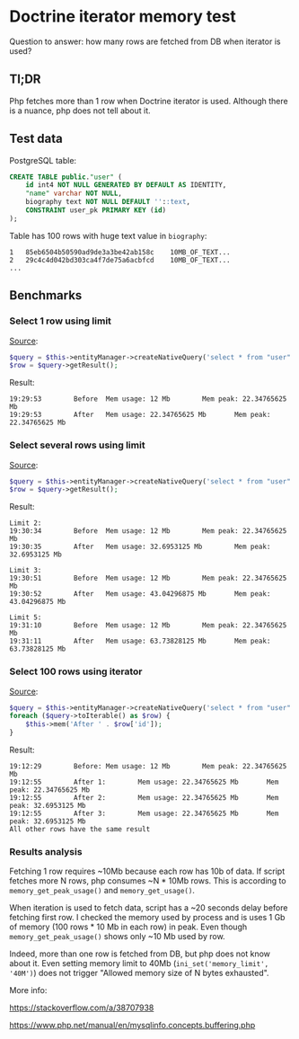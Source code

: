 # Doctrine iterator memory test

Question to answer: how many rows are fetched from DB when iterator is used?

## Tl;DR

Php fetches more than 1 row when Doctrine iterator is used. Although there is a nuance, php does not tell about it.

## Test data

PostgreSQL table:

```sql
CREATE TABLE public."user" (
	id int4 NOT NULL GENERATED BY DEFAULT AS IDENTITY,
	"name" varchar NOT NULL,
	biography text NOT NULL DEFAULT ''::text,
	CONSTRAINT user_pk PRIMARY KEY (id)
);
```

Table has 100 rows with huge text value in `biography`:

```
1	85eb6504b50590ad9de3a3be42ab158c    10MB_OF_TEXT...
2	29c4c4d042bd303ca4f7de75a6acbfcd    10MB_OF_TEXT...
...
```

## Benchmarks

### Select 1 row using limit

[Source](src/Command/BenchmarkSingle.php):

```php
$query = $this->entityManager->createNativeQuery('select * from "user" limit 1', $rsm);
$row = $query->getResult();
```

Result:

```
19:29:53        Before  Mem usage: 12 Mb        Mem peak: 22.34765625 Mb
19:29:53        After   Mem usage: 22.34765625 Mb       Mem peak: 22.34765625 Mb
```

### Select several rows using limit

[Source](src/Command/BenchmarkBatch.php):

```php
$query = $this->entityManager->createNativeQuery('select * from "user" limit 2', $rsm);
$row = $query->getResult();
```

Result:

```
Limit 2:
19:30:34        Before  Mem usage: 12 Mb        Mem peak: 22.34765625 Mb
19:30:35        After   Mem usage: 32.6953125 Mb        Mem peak: 32.6953125 Mb

Limit 3:
19:30:51        Before  Mem usage: 12 Mb        Mem peak: 22.34765625 Mb
19:30:52        After   Mem usage: 43.04296875 Mb       Mem peak: 43.04296875 Mb

Limit 5:
19:31:10        Before  Mem usage: 12 Mb        Mem peak: 22.34765625 Mb
19:31:11        After   Mem usage: 63.73828125 Mb       Mem peak: 63.73828125 Mb
```

### Select 100 rows using iterator

[Source](src/Command/BenchmarkIterator.php):

```php
$query = $this->entityManager->createNativeQuery('select * from "user"', $rsm);
foreach ($query->toIterable() as $row) {
    $this->mem('After ' . $row['id']);
}
```

Result:

```
19:12:29        Before: Mem usage: 12 Mb        Mem peak: 22.34765625 Mb
19:12:55        After 1:        Mem usage: 22.34765625 Mb       Mem peak: 22.34765625 Mb
19:12:55        After 2:        Mem usage: 22.34765625 Mb       Mem peak: 32.6953125 Mb
19:12:55        After 3:        Mem usage: 22.34765625 Mb       Mem peak: 32.6953125 Mb
All other rows have the same result
```

### Results analysis

Fetching 1 row requires ~10Mb because each row has 10b of data. If script fetches more N rows, php consumes ~N * 10Mb
rows. This is according to `memory_get_peak_usage()` and `memory_get_usage()`.

When iteration is used to fetch data, script has a ~20 seconds delay before fetching first row. I checked the memory
used by process and is uses 1 Gb of memory (100 rows * 10 Mb in each row) in peak. Even though `memory_get_peak_usage()`
shows only ~10 Mb used by row.

Indeed, more than one row is fetched from DB, but php does not know about it. Even setting memory limit to 40Mb
(`ini_set('memory_limit', '40M')`) does not trigger "Allowed memory size of N bytes exhausted".

More info:

https://stackoverflow.com/a/38707938

https://www.php.net/manual/en/mysqlinfo.concepts.buffering.php
